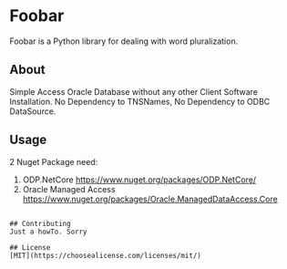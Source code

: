 ﻿# Foobar

Foobar is a Python library for dealing with word pluralization.

## About
Simple Access Oracle Database without any other Client Software Installation.
No Dependency to TNSNames, No Dependency to ODBC DataSource.



## Usage
2 Nuget Package need:
1.  ODP.NetCore					https://www.nuget.org/packages/ODP.NetCore/
2.  Oracle Managed Access		https://www.nuget.org/packages/Oracle.ManagedDataAccess.Core
```

## Contributing
Just a howTo. Sorry

## License
[MIT](https://choosealicense.com/licenses/mit/)